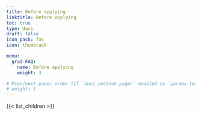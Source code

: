 ```yaml
---
title: Before applying
linktitle: Before applying
toc: true
type: docs
draft: false
icon_pack: fas
icon: thumbtack

menu:
  grad-FAQ:
    name: Before applying
    weight: 3

# Prev/next pager order (if `docs_section_pager` enabled in `params.toml`)
# weight: 1
---
```


{{< list_children >}}
